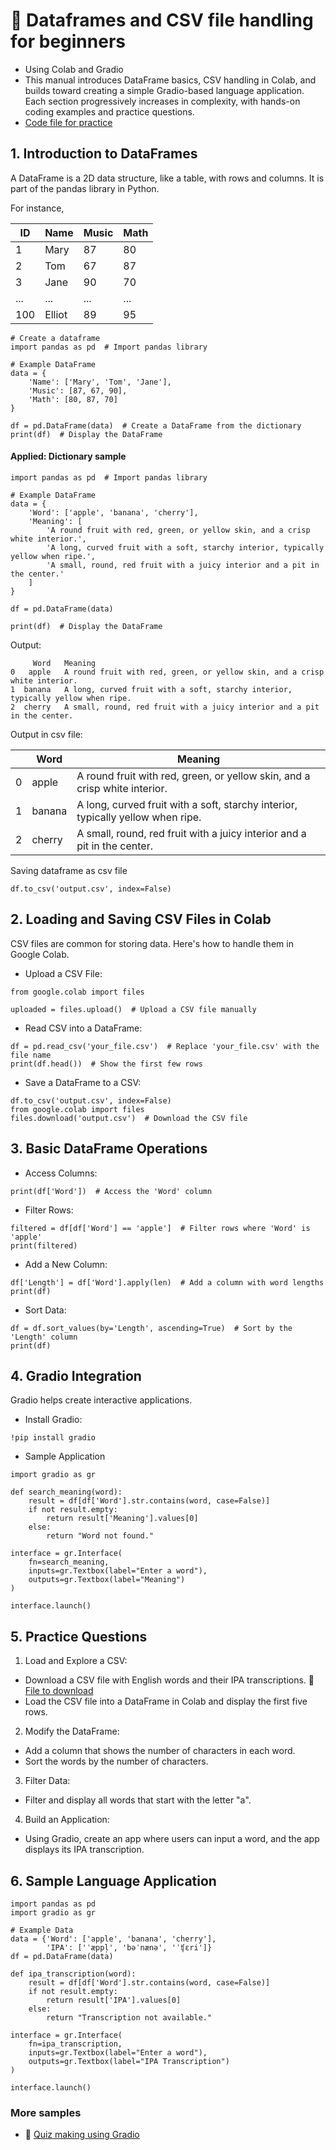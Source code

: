 # 🍃 Dataframes and CSV file handling for beginners

+ Using Colab and Gradio
+ This manual introduces DataFrame basics, CSV handling in Colab, and builds toward creating a simple Gradio-based language application. Each section progressively increases in complexity, with hands-on coding examples and practice questions.
+ [Code file for practice](https://github.com/MK316/Coding4ET/blob/main/Lessons/dataframe_practice1.ipynb)

## 1. Introduction to DataFrames
A DataFrame is a 2D data structure, like a table, with rows and columns. It is part of the pandas library in Python.

For instance,

|ID|Name|Music|Math|
|--|--|--|--|
|1|Mary|87|80|
|2|Tom|67|87|
|3|Jane|90|70|
|...|...|...|...|
|100|Elliot|89|95|

```
# Create a dataframe
import pandas as pd  # Import pandas library

# Example DataFrame
data = {
    'Name': ['Mary', 'Tom', 'Jane'],
    'Music': [87, 67, 90],
    'Math': [80, 87, 70]
}

df = pd.DataFrame(data)  # Create a DataFrame from the dictionary
print(df)  # Display the DataFrame
```
#### Applied: Dictionary sample

```
import pandas as pd  # Import pandas library

# Example DataFrame
data = {
    'Word': ['apple', 'banana', 'cherry'],
    'Meaning': [
        'A round fruit with red, green, or yellow skin, and a crisp white interior.',
        'A long, curved fruit with a soft, starchy interior, typically yellow when ripe.',
        'A small, round, red fruit with a juicy interior and a pit in the center.'
    ]
}

df = pd.DataFrame(data)

print(df)  # Display the DataFrame

```

Output:

```
     Word   Meaning
0   apple   A round fruit with red, green, or yellow skin, and a crisp white interior.
1  banana   A long, curved fruit with a soft, starchy interior, typically yellow when ripe.
2  cherry   A small, round, red fruit with a juicy interior and a pit in the center.

```

Output in csv file:

|  |Word|Meaning|
|--|--|--|
|0|   apple|   A round fruit with red, green, or yellow skin, and a crisp white interior.|
|1|  banana|   A long, curved fruit with a soft, starchy interior, typically yellow when ripe.|
|2|  cherry|   A small, round, red fruit with a juicy interior and a pit in the center.|

Saving dataframe as csv file

```
df.to_csv('output.csv', index=False)
```

## 2. Loading and Saving CSV Files in Colab
CSV files are common for storing data. Here's how to handle them in Google Colab.

+ Upload a CSV File:
  
```
from google.colab import files

uploaded = files.upload()  # Upload a CSV file manually

```

+ Read CSV into a DataFrame:

```
df = pd.read_csv('your_file.csv')  # Replace 'your_file.csv' with the file name
print(df.head())  # Show the first few rows

```
+ Save a DataFrame to a CSV:

```
df.to_csv('output.csv', index=False)
from google.colab import files
files.download('output.csv')  # Download the CSV file

```
## 3. Basic DataFrame Operations

+ Access Columns:

```
print(df['Word'])  # Access the 'Word' column
```

+ Filter Rows:

```
filtered = df[df['Word'] == 'apple']  # Filter rows where 'Word' is 'apple'
print(filtered)
```
+ Add a New Column:

```
df['Length'] = df['Word'].apply(len)  # Add a column with word lengths
print(df)
```

+ Sort Data:

```
df = df.sort_values(by='Length', ascending=True)  # Sort by the 'Length' column
print(df)
```

## 4. Gradio Integration
Gradio helps create interactive applications.

+ Install Gradio:

```
!pip install gradio
```

+ Sample Application

```
import gradio as gr

def search_meaning(word):
    result = df[df['Word'].str.contains(word, case=False)]
    if not result.empty:
        return result['Meaning'].values[0]
    else:
        return "Word not found."

interface = gr.Interface(
    fn=search_meaning,
    inputs=gr.Textbox(label="Enter a word"),
    outputs=gr.Textbox(label="Meaning")
)

interface.launch()
```

## 5. Practice Questions

1. Load and Explore a CSV:

+ Download a CSV file with English words and their IPA transcriptions. 💾 [File to download](https://raw.githubusercontent.com/MK316/Coding4ET/refs/heads/main/data/word_transcriptions.csv)
+ Load the CSV file into a DataFrame in Colab and display the first five rows.

2. Modify the DataFrame:

+ Add a column that shows the number of characters in each word.
+ Sort the words by the number of characters.

3. Filter Data:

+ Filter and display all words that start with the letter "a".

4. Build an Application:

+ Using Gradio, create an app where users can input a word, and the app displays its IPA transcription.

## 6. Sample Language Application

```
import pandas as pd
import gradio as gr

# Example Data
data = {'Word': ['apple', 'banana', 'cherry'],
        'IPA': ['ˈæppl̩', 'bəˈnænə', 'ˈʧɛri']}
df = pd.DataFrame(data)

def ipa_transcription(word):
    result = df[df['Word'].str.contains(word, case=False)]
    if not result.empty:
        return result['IPA'].values[0]
    else:
        return "Transcription not available."

interface = gr.Interface(
    fn=ipa_transcription,
    inputs=gr.Textbox(label="Enter a word"),
    outputs=gr.Textbox(label="IPA Transcription")
)

interface.launch()

```
### More samples

+ 🐥 [Quiz making using Gradio](https://github.com/MK316/Coding4ET/blob/main/Lessons/gradioAPP_sample_1120.ipynb)

